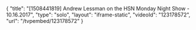 {
    "title": "[1508441819] Andrew Lessman on the HSN Monday Night Show - 10.16.2017",
    "type": "solo",
    "layout": "iframe-static",
    "videoId": "123178572",
    "url": "\/tvpembed\/123178572"
}